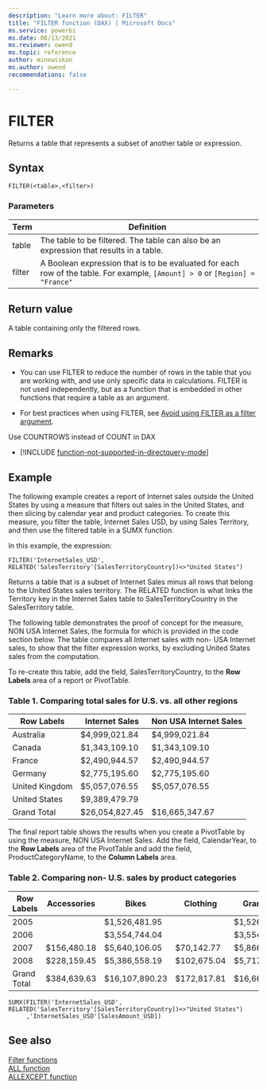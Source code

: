 ```yaml
---
description: "Learn more about: FILTER"
title: "FILTER function (DAX) | Microsoft Docs"
ms.service: powerbi 
ms.date: 08/13/2021
ms.reviewer: owend
ms.topic: reference
author: minewiskan
ms.author: owend 
recommendations: false

---
```

# FILTER

Returns a table that represents a subset of another table or expression.  
  
## Syntax  
  
```dax
FILTER(<table>,<filter>)  
```
  
### Parameters  
  
|Term|Definition|  
|--------|--------------|  
|table|The table to be filtered. The table can also be an expression that results in a table.|  
|filter|A Boolean expression that is to be evaluated for each row of the table. For example, `[Amount] > 0` or `[Region] = "France"`|  
  
## Return value

A table containing only the filtered rows.  
  
## Remarks

- You can use FILTER to reduce the number of rows in the table that you are working with, and use only specific data in calculations. FILTER is not used independently, but as a function that is embedded in other functions that require a table as an argument. 

- For best practices when using FILTER, see [Avoid using FILTER as a filter argument](best-practices/dax-avoid-avoid-filter-as-filter-argument.md).

Use COUNTROWS instead of COUNT in DAX

- [!INCLUDE [function-not-supported-in-directquery-mode](includes/function-not-supported-in-directquery-mode.md)]
  
## Example

The following example creates a report of Internet sales outside the United States by using a measure that filters out sales in the United States, and then slicing by calendar year and product categories. To create this measure, you filter the table, Internet Sales USD, by using Sales Territory, and then use the filtered table in a SUMX function.  
  
In this example, the expression:

```dax
FILTER('InternetSales_USD', RELATED('SalesTerritory'[SalesTerritoryCountry])<>"United States")
```

Returns a table that is a subset of Internet Sales minus all rows that belong to the United States sales territory. The RELATED function is what links the Territory key in the Internet Sales table to SalesTerritoryCountry in the SalesTerritory table.  
  
The following table demonstrates the proof of concept for the measure, NON USA Internet Sales, the formula for which is provided in the code section below. The table compares all Internet sales with non- USA Internet sales, to show that the filter expression works, by excluding United States sales from the computation.  
  
To re-create this table, add the field, SalesTerritoryCountry, to the **Row Labels** area of a report or PivotTable.  
  
### Table 1. Comparing total sales for U.S. vs. all other regions  
  
|Row Labels|Internet Sales|Non USA Internet Sales|
|--------------|------------------|--------------------------|  
|Australia|$4,999,021.84|$4,999,021.84|  
|Canada|$1,343,109.10|$1,343,109.10|  
|France|$2,490,944.57|$2,490,944.57|  
|Germany|$2,775,195.60|$2,775,195.60|  
|United Kingdom|$5,057,076.55|$5,057,076.55|  
|United States|$9,389,479.79||  
|Grand Total|$26,054,827.45|$16,665,347.67|  
  
The final report table shows the results when you create a PivotTable by using the measure, NON USA Internet Sales. Add the field, CalendarYear, to the **Row Labels** area of the PivotTable and add the field, ProductCategoryName, to the **Column Labels** area.  
  
### Table 2. Comparing non- U.S. sales by product categories  
  
|Row Labels|Accessories|Bikes|Clothing|Grand Total|
|--------------------------|-----------------|----|----|----|  
|2005||$1,526,481.95||$1,526,481.95|  
|2006||$3,554,744.04||$3,554,744.04|  
|2007|$156,480.18|$5,640,106.05|$70,142.77|$5,866,729.00|  
|2008|$228,159.45|$5,386,558.19|$102,675.04|$5,717,392.68|  
|Grand Total|$384,639.63|$16,107,890.23|$172,817.81|$16,665,347.67|  
  
```dax
SUMX(FILTER('InternetSales_USD', RELATED('SalesTerritory'[SalesTerritoryCountry])<>"United States")  
     ,'InternetSales_USD'[SalesAmount_USD])  
```
  
## See also

[Filter functions](filter-functions-dax.md)  
[ALL function](all-function-dax.md)  
[ALLEXCEPT function](allexcept-function-dax.md)  
